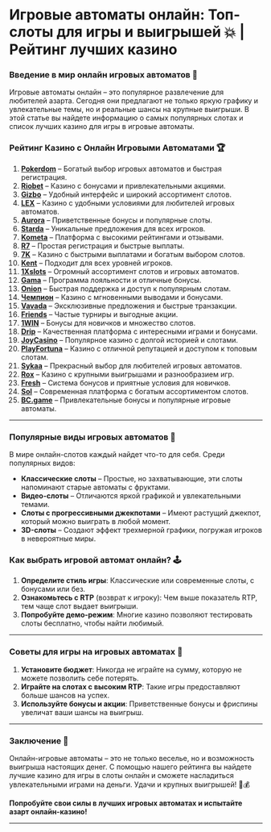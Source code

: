 # Игровые автоматы онлайн: Топ-слоты для игры и выигрышей 💥 | Рейтинг лучших казино 

### Введение в мир онлайн игровых автоматов 🎯

Игровые автоматы онлайн – это популярное развлечение для любителей азарта. Сегодня они предлагают не только яркую графику и увлекательные темы, но и реальные шансы на крупные выигрыши. В этой статье вы найдете информацию о самых популярных слотах и список лучших казино для игры в игровые автоматы.

### Рейтинг Казино с Онлайн Игровыми Автоматами 🏆

1. **[Pokerdom](https://brandplay.link/4k77v2yx)** – Богатый выбор игровых автоматов и быстрая регистрация.
2. **[Riobet](https://brandplay.link/7xBLTPyj)** – Казино с бонусами и привлекательными акциями.
3. **[Gizbo](https://brandplay.link/bprXw4YV)** – Удобный интерфейс и широкий ассортимент слотов.
4. **[LEX](https://brandplay.link/zW4hdDFV)** – Казино с удобными условиями для любителей игровых автоматов.
5. **[Aurora](https://10trafic-stat2.com/click/668546556bcc6313411604bd/6766/13032/subaccount)** – Приветственные бонусы и популярные слоты.
6. **[Starda](https://brandplay.link/fB7xwRFL)** – Уникальные предложения для всех игроков.
7. **[Kometa](https://brandplay.link/8ZymQJV8)** – Платформа с высокими рейтингами и отзывами.
8. **[R7](https://brandplay.link/bMd3Yjsw)** – Простая регистрация и быстрые выплаты.
9. **[7K](https://brandplay.link/BvQyFShp)** – Казино с быстрыми выплатами и богатым выбором слотов.
10. **[Kent](https://brandplay.link/Fv2WP3js)** – Подходит для всех уровней игроков.
11. **[1Xslots](https://brandplay.link/hSB1khtr)** – Огромный ассортимент слотов и игровых автоматов.
12. **[Gama](https://brandplay.link/j6NMKsDz)** – Программа лояльности и отличные бонусы.
13. **[Onion](https://brandplay.link/zBGRVpQ9)** – Быстрая поддержка и доступ к популярным слотам.
14. **[Чемпион](https://temon-gter.cfd/go/lRq?p80412p304504pcc44t17455)** – Казино с мгновенными выводами и бонусами.
15. **[Vavada](https://vavadapartner.pro/?promo=ea5c9275-6854-4505-94fc-95ab18221945-linkb2)** – Эксклюзивные предложения и быстрые транзакции.
16. **[Friends](https://gofriends.vc/linkb2)** – Частые турниры и выгодные акции.
17. **[1WIN](https://brandplay.link/smXVpBbG)** – Бонусы для новичков и множество слотов.
18. **[Drip](https://drp-ircp01.com/c07e6a3db)** – Качественная платформа с интересными играми и бонусами.
19. **[JoyCasino](https://rpc30.call2me.pro/?/ru/registration?apkpop=0&partner=p24970p3291217pc98f)** – Популярное казино с долгой историей и слотами.
20. **[PlayFortuna](https://fortunapromo.net/alt/playfortuna/registration?0dc4a9362a71feb7e3f165fb8e766f70)** – Казино с отличной репутацией и доступом к топовым слотам.
21. **[Sykaa](https://s-two-way.com/?source=linkb2&pid=30697)** – Прекрасный выбор для любителей игровых автоматов.
22. **[Rox](https://rox-pvwfpjgcxe.com/cb1ee18a5)** – Казино с крупными выигрышами и разнообразием игр.
23. **[Fresh](https://fresh-eumwkxwao.com/c3f7b485d)** – Система бонусов и приятные условия для новичков.
24. **[Sol](https://sol-mmtdzfbaco.com/cb2415bca)** – Современная платформа с богатым ассортиментом слотов.
25. **[BC.game](https://partnerbcgame.com/dcc53d441)** – Привлекательные бонусы и популярные игровые автоматы.

---

### Популярные виды игровых автоматов 🎰

В мире онлайн-слотов каждый найдет что-то для себя. Среди популярных видов:

- **Классические слоты** – Простые, но захватывающие, эти слоты напоминают старые автоматы с фруктами.
- **Видео-слоты** – Отличаются яркой графикой и увлекательными темами.
- **Слоты с прогрессивными джекпотами** – Имеют растущий джекпот, который можно выиграть в любой момент.
- **3D-слоты** – Создают эффект трехмерной графики, погружая игроков в невероятные миры.

### Как выбрать игровой автомат онлайн? 🕹️

1. **Определите стиль игры**: Классические или современные слоты, с бонусами или без.
2. **Ознакомьтесь с RTP** (возврат к игроку): Чем выше показатель RTP, тем чаще слот выдает выигрыши.
3. **Попробуйте демо-режим**: Многие казино позволяют тестировать слоты бесплатно, чтобы найти любимый.

---

### Советы для игры на игровых автоматах 🎯

1. **Установите бюджет**: Никогда не играйте на сумму, которую не можете позволить себе потерять.
2. **Играйте на слотах с высоким RTP**: Такие игры предоставляют больше шансов на успех.
3. **Используйте бонусы и акции**: Приветственные бонусы и фриспины увеличат ваши шансы на выигрыш.

---

### Заключение 📝

Онлайн-игровые автоматы – это не только веселье, но и возможность выигрыша настоящих денег. С помощью нашего рейтинга вы найдете лучшие казино для игры в слоты онлайн и сможете насладиться увлекательными играми на деньги. Удачи и крупных выигрышей! 🎰💰

**Попробуйте свои силы в лучших игровых автоматах и испытайте азарт онлайн-казино!**

---
